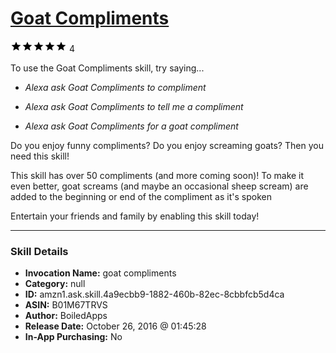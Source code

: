# [Goat Compliments](http://alexa.amazon.com/#skills/amzn1.ask.skill.4a9ecbb9-1882-460b-82ec-8cbbfcb5d4ca)
![5 stars](../../images/ic_star_black_18dp_1x.png)![5 stars](../../images/ic_star_black_18dp_1x.png)![5 stars](../../images/ic_star_black_18dp_1x.png)![5 stars](../../images/ic_star_black_18dp_1x.png)![5 stars](../../images/ic_star_black_18dp_1x.png) 4

To use the Goat Compliments skill, try saying...

* *Alexa ask Goat Compliments to compliment*

* *Alexa ask Goat Compliments to tell me a compliment*

* *Alexa ask Goat Compliments for a goat compliment*

Do you enjoy funny compliments?  Do you enjoy screaming goats?  Then you need this skill!

This skill has over 50 compliments (and more coming soon)!  To make it even better, goat screams (and maybe an occasional sheep scream) are added to the beginning or end of the compliment as it's spoken

Entertain your friends and family by enabling this skill today!

***

### Skill Details

* **Invocation Name:** goat compliments
* **Category:** null
* **ID:** amzn1.ask.skill.4a9ecbb9-1882-460b-82ec-8cbbfcb5d4ca
* **ASIN:** B01M67TRVS
* **Author:** BoiledApps
* **Release Date:** October 26, 2016 @ 01:45:28
* **In-App Purchasing:** No
